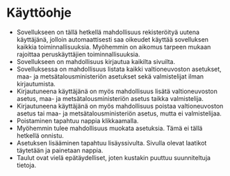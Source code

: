 # Käyttöohje

* Sovellukseen on tällä hetkellä mahdollisuus rekisteröityä uutena käyttäjänä, jolloin automaattisesti saa 
oikeudet käyttää sovelluksen kaikkia toiminnallisuuksia. Myöhemmin on aikomus tarpeen mukaan rajoittaa 
peruskäyttäjien toiminnallisuuksia.
* Sovellukseen on mahdollisuus kirjautua kaikilta sivuilta.
* Sovelluksessa on mahdollisuus listata kaikki valtioneuvoston asetukset, maa- ja metsätalousministeriön 
asetukset sekä valmistelijat ilman kirjautumista.
* Kirjautuneena käyttäjänä on myös mahdollisuus lisätä valtioneuvoston asetus, maa- ja metsätalousministeriön 
asetus taikka valmistelija.
* Kirjautuneena käyttäjänä on myös mahdollisuus poistaa valtioneuvoston asetus tai maa- ja metsätalousministeriön 
asetus, mutta ei valmistelijaa.
* Poistaminen tapahtuu nappia klikkaamalla.
* Myöhemmin tulee mahdollisuus muokata asetuksia. Tämä ei tällä hetkellä onnistu.
* Asetuksen lisääminen tapahtuu lisäyssivulta. Sivulla olevat laatikot täytetään ja painetaan nappia.
* Taulut ovat vielä epätäydelliset, joten kustakin puuttuu suunniteltuja tietoja.
